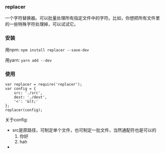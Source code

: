 ### replacer
一个字符替换器。可以批量处理所有指定文件中的字符。比如，你想把所有文件里的一些特殊字符处理掉，可以试试它。

### 安装
用npm: `npm install replacer --save-dev`

用yarn: `yarn add --dev`

### 使用

```
var replacer = require('replacer');
var config = {
    src: './src',
    dest: './dest',
    '<': '&lt;'
};
replacer(config);
```

关于config:

- src是原路径，可制定单个文件，也可制定一批文件，当然通配符也是可以的
  1. 你好
  2. hah
-